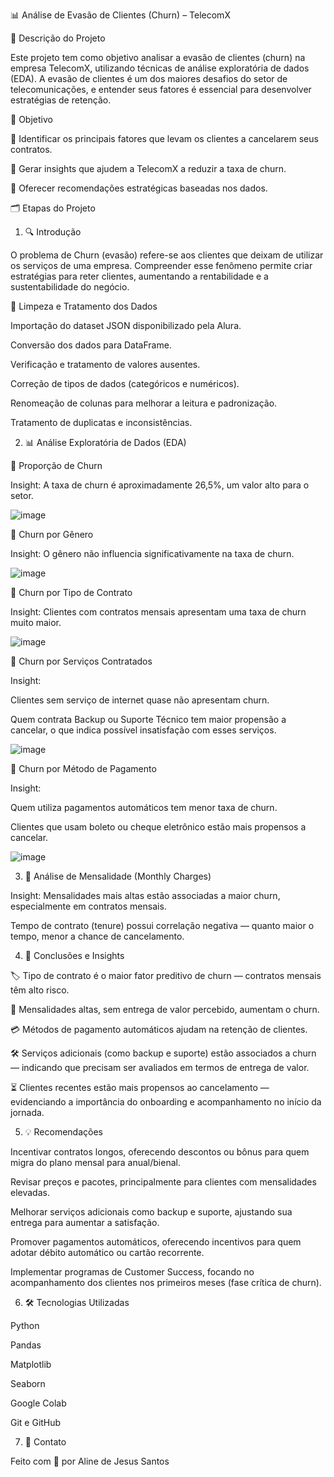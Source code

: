 📊 Análise de Evasão de Clientes (Churn) – TelecomX



🚀 Descrição do Projeto

Este projeto tem como objetivo analisar a evasão de clientes (churn) na empresa TelecomX, utilizando técnicas de análise exploratória de dados (EDA). A evasão de clientes é um dos maiores desafios do setor de telecomunicações, e entender seus fatores é essencial para desenvolver estratégias de retenção.

🧠 Objetivo

📌 Identificar os principais fatores que levam os clientes a cancelarem seus contratos.


📌 Gerar insights que ajudem a TelecomX a reduzir a taxa de churn.


📌 Oferecer recomendações estratégicas baseadas nos dados.



🗂️ Etapas do Projeto

1. 🔍 Introdução
 
O problema de Churn (evasão) refere-se aos clientes que deixam de utilizar os serviços de uma empresa. Compreender esse fenômeno permite criar estratégias para reter clientes, aumentando a rentabilidade e a sustentabilidade do negócio.

🧹 Limpeza e Tratamento dos Dados
 
 Importação do dataset JSON disponibilizado pela Alura.


 Conversão dos dados para DataFrame.


 Verificação e tratamento de valores ausentes.


 Correção de tipos de dados (categóricos e numéricos).


Renomeação de colunas para melhorar a leitura e padronização.


 Tratamento de duplicatas e inconsistências.



2. 📊 Análise Exploratória de Dados (EDA)
   
🔸 Proporção de Churn

Insight: A taxa de churn é aproximadamente 26,5%, um valor alto para o setor.

![image](https://github.com/user-attachments/assets/8672a619-2191-4023-ae59-9ed4ab54397d)



🔸 Churn por Gênero

Insight: O gênero não influencia significativamente na taxa de churn.

![image](https://github.com/user-attachments/assets/c06149ba-2603-4605-95c0-ade4d2f20776)



🔸 Churn por Tipo de Contrato

Insight: Clientes com contratos mensais apresentam uma taxa de churn muito maior.

![image](https://github.com/user-attachments/assets/26acf423-cbca-4fc4-a6ce-55848680a803)



🔸 Churn por Serviços Contratados

Insight:


Clientes sem serviço de internet quase não apresentam churn.


Quem contrata Backup ou Suporte Técnico tem maior propensão a cancelar, o que indica possível insatisfação com esses serviços.


![image](https://github.com/user-attachments/assets/c6f80e19-c016-42b4-9ee4-8716c9437c1b)



🔸 Churn por Método de Pagamento

Insight:


Quem utiliza pagamentos automáticos tem menor taxa de churn.


Clientes que usam boleto ou cheque eletrônico estão mais propensos a cancelar.


![image](https://github.com/user-attachments/assets/fed4d9dc-9a72-427d-b4d5-a87594b671bc)



3. 🔸 Análise de Mensalidade (Monthly Charges)
 
Insight: Mensalidades mais altas estão associadas a maior churn, especialmente em contratos mensais.

Tempo de contrato (tenure) possui correlação negativa — quanto maior o tempo, menor a chance de cancelamento.



4. 🏁 Conclusões e Insights

🏷️ Tipo de contrato é o maior fator preditivo de churn — contratos mensais têm alto risco.


💸 Mensalidades altas, sem entrega de valor percebido, aumentam o churn.


💳 Métodos de pagamento automáticos ajudam na retenção de clientes.


🛠️ Serviços adicionais (como backup e suporte) estão associados a churn — indicando que precisam ser avaliados em termos de entrega de valor.


⏳ Clientes recentes estão mais propensos ao cancelamento — evidenciando a importância do onboarding e acompanhamento no início da jornada.



5. 💡 Recomendações

Incentivar contratos longos, oferecendo descontos ou bônus para quem migra do plano mensal para anual/bienal.


Revisar preços e pacotes, principalmente para clientes com mensalidades elevadas.


Melhorar serviços adicionais como backup e suporte, ajustando sua entrega para aumentar a satisfação.


Promover pagamentos automáticos, oferecendo incentivos para quem adotar débito automático ou cartão recorrente.


Implementar programas de Customer Success, focando no acompanhamento dos clientes nos primeiros meses (fase crítica de churn).


6. 🛠️ Tecnologias Utilizadas

Python

Pandas

Matplotlib

Seaborn

Google Colab

Git e GitHub





7. 🤝 Contato

Feito com 💙 por Aline de Jesus Santos


